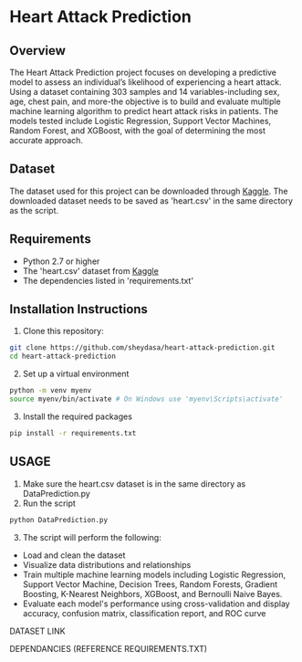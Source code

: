 # Heart Attack Prediction

## Overview
The Heart Attack Prediction project focuses on developing a predictive model to assess an individual’s likelihood of experiencing a heart attack. Using a dataset containing 303 samples and 14 variables-including sex, age, chest pain, and more-the objective is to build and evaluate multiple machine learning algorithm to predict heart attack risks in patients. 
The models tested include Logistic Regression, Support Vector Machines, Random Forest, and XGBoost, with the goal of determining the most accurate approach.

## Dataset
The dataset used for this project can be downloaded through [Kaggle](https://www.kaggle.com/datasets/rashikrahmanpritom/heart-attack-analysis-prediction-dataset). The downloaded dataset needs to be saved as 'heart.csv' in the same directory as the script.

## Requirements
- Python 2.7 or higher
- The 'heart.csv' dataset from [Kaggle](https://www.kaggle.com/datasets/rashikrahmanpritom/heart-attack-analysis-prediction-dataset)
- The dependencies listed in 'requirements.txt'

## Installation Instructions
1. Clone this repository:
```bash
git clone https://github.com/sheydasa/heart-attack-prediction.git
cd heart-attack-prediction
```
2. Set up a virtual environment
```bash
python -m venv myenv
source myenv/bin/activate # On Windows use 'myenv\Scripts\activate'
```
3. Install the required packages
```bash
pip install -r requirements.txt
```

## USAGE
1. Make sure the heart.csv dataset is in the same directory as DataPrediction.py
2. Run the script
```bash
python DataPrediction.py
```
3. The script will perform the following:
- Load and clean the dataset
- Visualize data distributions and relationships
- Train multiple machine learning models including Logistic Regression, Support Vector Machine, Decision Trees, Random Forests, Gradient Boosting, K-Nearest Neighbors, XGBoost, and Bernoulli Naive Bayes.
- Evaluate each model's performance using cross-validation and display accuracy, confusion matrix, classification report, and ROC curve

DATASET LINK

DEPENDANCIES (REFERENCE REQUIREMENTS.TXT)

